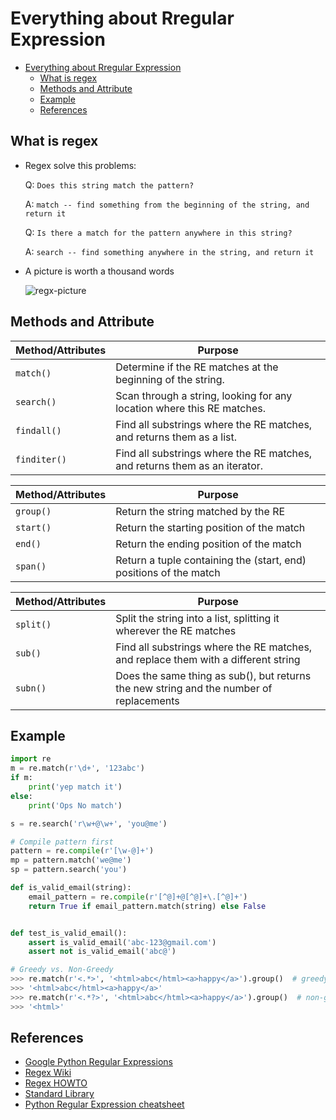 # Everything about Rregular Expression

<!-- TOC -->

- [Everything about Rregular Expression](#everything-about-rregular-expression)
    - [What is regex](#what-is-regex)
    - [Methods and Attribute](#methods-and-attribute)
    - [Example](#example)
    - [References](#references)

<!-- /TOC -->

## What is regex

- Regex solve this problems:

  Q: `Does this string match the pattern?`

  A: `match -- find something from the beginning of the string, and return it`

  Q: `Is there a match for the pattern anywhere in this string?`

  A: `search -- find something anywhere in the string, and return it`

- A picture is worth a thousand words

  ![regx-picture](http://wiki.python.org/moin/RegularExpression?action=AttachFile&do=get&target=regex_characters.png)

## Methods and Attribute

|Method/Attributes|Purpose|
|---|---|
|`match()`|Determine if the RE matches at the beginning of the string.|
|`search()`|Scan through a string, looking for any location where this RE matches.|
|`findall()`|Find all substrings where the RE matches, and returns them as a list.|
|`finditer()`|Find all substrings where the RE matches, and returns them as an iterator.|

|Method/Attributes|Purpose|
|---|---|
|`group()`|Return the string matched by the RE|
|`start()`|Return the starting position of the match|
|`end()`|Return the ending position of the match|
|`span()`|Return a tuple containing the (start, end) positions of the match|

|Method/Attributes|Purpose|
|---|---|
|`split()`|Split the string into a list, splitting it wherever the RE matches|
|`sub()`|Find all substrings where the RE matches, and replace them with a different string|
|`subn()`|Does the same thing as sub(), but returns the new string and the number of replacements|

## Example

```python
import re
m = re.match(r'\d+', '123abc')
if m:
    print('yep match it')
else:
    print('Ops No match')

s = re.search('r\w+@\w+', 'you@me')

# Compile pattern first
pattern = re.compile(r'[\w-@]+')
mp = pattern.match('we@me')
sp = pattern.search('you')

def is_valid_email(string):
    email_pattern = re.compile(r'[^@]+@[^@]+\.[^@]+')
    return True if email_pattern.match(string) else False


def test_is_valid_email():
    assert is_valid_email('abc-123@gmail.com')
    assert not is_valid_email('abc@')

# Greedy vs. Non-Greedy
>>> re.match(r'<.*>', '<html>abc</html><a>happy</a>').group()  # greedy
>>> '<html>abc</html><a>happy</a>'
>>> re.match(r'<.*?>', '<html>abc</html><a>happy</a>').group()  # non-gready
>>> '<html>'
```

## References

- [Google Python Regular Expressions](https://developers.google.com/edu/python/regular-expressions)
- [Regex Wiki](https://wiki.python.org/moin/RegularExpression)
- [Regex HOWTO](https://docs.python.org/3/howto/regex.html)
- [Standard Library](https://docs.python.org/3/library/re.html)
- [Python Regular Expression cheatsheet](https://www.pythonsheets.com/notes/python-rexp.html)
